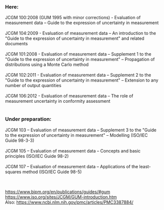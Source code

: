 ### Here: 

JCGM 100:2008 (GUM 1995 with minor corrections) - Evaluation of measurement data – Guide to the expression of uncertainty in measurement<br><br>
JCGM 104:2009 - Evaluation of measurement data – An introduction to the "Guide to the expression of uncertainty in measurement" and related documents<br><br>
JCGM 101:2008 - Evaluation of measurement data – Supplement 1 to the "Guide to the expression of uncertainty in measurement" – Propagation of distributions using a Monte Carlo method<br><br>
JCGM 102:2011 - Evaluation of measurement data – Supplement 2 to the "Guide to the expression of uncertainty in measurement" – Extension to any number of output quantities<br><br>
JCGM 106:2012 - Evaluation of measurement data – The role of measurement uncertainty in conformity assessment<br><br>

### Under preparation:

JCGM 103 – Evaluation of measurement data – Supplement 3 to the "Guide to the expression of uncertainty in measurement" – Modelling (ISO/IEC Guide 98-3-3)<br><br>
JCGM 105 – Evaluation of measurement data – Concepts and basic principles (ISO/IEC Guide 98-2)<br><br>
JCGM 107 – Evaluation of measurement data – Applications of the least-squares method (ISO/IEC Guide 98-5)<br><br><br>

https://www.bipm.org/en/publications/guides/#gum<br>
https://www.iso.org/sites/JCGM/GUM-introduction.htm<br>
Also: https://www.ncbi.nlm.nih.gov/pmc/articles/PMC3387884/
